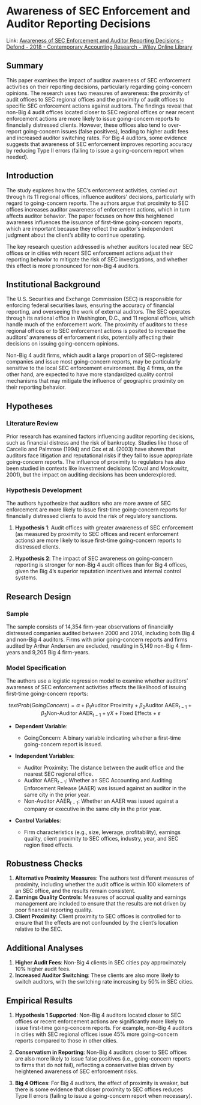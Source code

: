 # Awareness of SEC Enforcement and Auditor Reporting Decisions

Link: [Awareness of SEC Enforcement and Auditor Reporting Decisions - Defond - 2018 - Contemporary Accounting Research - Wiley Online Library](https://onlinelibrary.wiley.com/doi/abs/10.1111/1911-3846.12352)

## Summary

This paper examines the impact of auditor awareness of SEC enforcement activities on their reporting decisions, particularly regarding going-concern opinions. The research uses two measures of awareness: the proximity of audit offices to SEC regional offices and the proximity of audit offices to specific SEC enforcement actions against auditors. The findings reveal that non-Big 4 audit offices located closer to SEC regional offices or near recent enforcement actions are more likely to issue going-concern reports to financially distressed clients. However, these offices also tend to over-report going-concern issues (false positives), leading to higher audit fees and increased auditor switching rates. For Big 4 auditors, some evidence suggests that awareness of SEC enforcement improves reporting accuracy by reducing Type II errors (failing to issue a going-concern report when needed).

## Introduction
The study explores how the SEC’s enforcement activities, carried out through its 11 regional offices, influence auditors' decisions, particularly with regard to going-concern reports. The authors argue that proximity to SEC offices increases auditor awareness of enforcement actions, which in turn affects auditor behavior. The paper focuses on how this heightened awareness influences the issuance of first-time going-concern reports, which are important because they reflect the auditor's independent judgment about the client’s ability to continue operating.

The key research question addressed is whether auditors located near SEC offices or in cities with recent SEC enforcement actions adjust their reporting behavior to mitigate the risk of SEC investigations, and whether this effect is more pronounced for non-Big 4 auditors.

## Institutional Background
The U.S. Securities and Exchange Commission (SEC) is responsible for enforcing federal securities laws, ensuring the accuracy of financial reporting, and overseeing the work of external auditors. The SEC operates through its national office in Washington, D.C., and 11 regional offices, which handle much of the enforcement work. The proximity of auditors to these regional offices or to SEC enforcement actions is posited to increase the auditors’ awareness of enforcement risks, potentially affecting their decisions on issuing going-concern opinions.

Non-Big 4 audit firms, which audit a large proportion of SEC-registered companies and issue most going-concern reports, may be particularly sensitive to the local SEC enforcement environment. Big 4 firms, on the other hand, are expected to have more standardized quality control mechanisms that may mitigate the influence of geographic proximity on their reporting behavior.

## Hypotheses

### Literature Review
Prior research has examined factors influencing auditor reporting decisions, such as financial distress and the risk of bankruptcy. Studies like those of Carcello and Palmrose (1994) and Cox et al. (2003) have shown that auditors face litigation and reputational risks if they fail to issue appropriate going-concern reports. The influence of proximity to regulators has also been studied in contexts like investment decisions (Coval and Moskowitz, 2001), but the impact on auditing decisions has been underexplored.

### Hypothesis Development
The authors hypothesize that auditors who are more aware of SEC enforcement are more likely to issue first-time going-concern reports for financially distressed clients to avoid the risk of regulatory sanctions.

1. **Hypothesis 1**: Audit offices with greater awareness of SEC enforcement (as measured by proximity to SEC offices and recent enforcement actions) are more likely to issue first-time going-concern reports to distressed clients.

2. **Hypothesis 2**: The impact of SEC awareness on going-concern reporting is stronger for non-Big 4 audit offices than for Big 4 offices, given the Big 4’s superior reputation incentives and internal control systems.

## Research Design

### Sample

The sample consists of 14,354 firm-year observations of financially distressed companies audited between 2000 and 2014, including both Big 4 and non-Big 4 auditors. Firms with prior going-concern reports and firms audited by Arthur Andersen are excluded, resulting in 5,149 non-Big 4 firm-years and 9,205 Big 4 firm-years.

### Model Specification
The authors use a logistic regression model to examine whether auditors’ awareness of SEC enforcement activities affects the likelihood of issuing first-time going-concern reports:

$$
text{Prob}(GoingConcern) = \alpha + \beta_1 \text{Auditor Proximity} + \beta_2 \text{Auditor AAER}_{t-1} + \beta_3 \text{Non-Auditor AAER}_{t-1} + \gamma X + \text{Fixed Effects} + \varepsilon
$$

- **Dependent Variable**: 
  - $\text{GoingConcern}$: A binary variable indicating whether a first-time going-concern report is issued.
  
- **Independent Variables**:
  - $\text{Auditor Proximity}$: The distance between the audit office and the nearest SEC regional office.
  - $\text{Auditor AAER}_{t-1}$: Whether an SEC Accounting and Auditing Enforcement Release (AAER) was issued against an auditor in the same city in the prior year.
  - $\text{Non-Auditor AAER}_{t-1}$: Whether an AAER was issued against a company or executive in the same city in the prior year.

- **Control Variables**: 
  - Firm characteristics (e.g., size, leverage, profitability), earnings quality, client proximity to SEC offices, industry, year, and SEC region fixed effects.

## Robustness Checks

1. **Alternative Proximity Measures**: The authors test different measures of proximity, including whether the audit office is within 100 kilometers of an SEC office, and the results remain consistent.
2. **Earnings Quality Controls**: Measures of accrual quality and earnings management are included to ensure that the results are not driven by poor financial reporting quality.
3. **Client Proximity**: Client proximity to SEC offices is controlled for to ensure that the effects are not confounded by the client’s location relative to the SEC.

## Additional Analyses

1. **Higher Audit Fees**: Non-Big 4 clients in SEC cities pay approximately 10% higher audit fees.
2. **Increased Auditor Switching**: These clients are also more likely to switch auditors, with the switching rate increasing by 50% in SEC cities.

## Empirical Results
1. **Hypothesis 1 Supported**: Non-Big 4 auditors located closer to SEC offices or recent enforcement actions are significantly more likely to issue first-time going-concern reports. For example, non-Big 4 auditors in cities with SEC regional offices issue 45% more going-concern reports compared to those in other cities.
   
2. **Conservatism in Reporting**: Non-Big 4 auditors closer to SEC offices are also more likely to issue false positives (i.e., going-concern reports to firms that do not fail), reflecting a conservative bias driven by heightened awareness of SEC enforcement risks.

3. **Big 4 Offices**: For Big 4 auditors, the effect of proximity is weaker, but there is some evidence that closer proximity to SEC offices reduces Type II errors (failing to issue a going-concern report when necessary).
